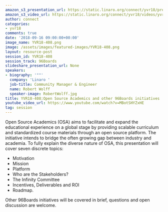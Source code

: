 ```yaml
---
amazon_s3_presentation_url: https://static.linaro.org/connect/yvr18/presentations/yvr18-408.pdf
amazon_s3_video_url: https://static.linaro.org/connect/yvr18/videos/yvr18-408.mp4
author: connect
categories:
- yvr18
comments: true
date: '2018-09-16 09:00:00+00:00'
image_name: YVR18-408.png
image: /assets/images/featured-images/YVR18-408.png
layout: resource-post
session_id: YVR18-408
session_track: 96Boards
slideshare_presentation_url: None
speakers:
- biography: '""'
  company: 'Linaro '
  job-title: Community Manager & Engineer
  name: Robert Wolff
  speaker-image: RobertWolff.jpg
title: YVR18-408:Open Source Academics and other 96Boards initiatives
youtube_video_url: https://www.youtube.com/watch?v=MBotSHYZxHE
tag: session
---
```


Open Source Academics (OSA) aims to facilitate and expand the educational experience on a global stage by providing scalable curriculum and standardized course materials through an open source platform. The initiative intends to bridge the often growing gap between industry and academia. To fully explain the diverse nature of OSA, this presentation will cover seven discrete topics:

- Motivation
- Mission
- Platform
- Who are the Stakeholders?
- The Infinity Committee
- Incentives, Deliverables and ROI
- Roadmap.

Other 96Boards initiatives will be covered in brief, questions and open discussion are welcome.
